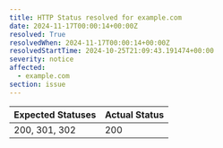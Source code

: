 ```yaml
---
title: HTTP Status resolved for example.com
date: 2024-11-17T00:00:14+00:00Z
resolved: True
resolvedWhen: 2024-11-17T00:00:14+00:00Z
resolvedStartTime: 2024-10-25T21:09:43.191474+00:00
severity: notice
affected:
  - example.com
section: issue
---
```


| Expected Statuses | Actual Status  |
|-------------------|----------------|
| 200, 301, 302 | 200 |
